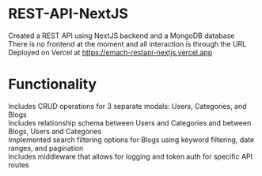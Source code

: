 # REST-API-NextJS
Created a REST API using NextJS backend and a MongoDB database </br>
There is no frontend at the moment and all interaction is through the URL
Deployed on Vercel at https://emach-restapi-nextjs.vercel.app

# Functionality
Includes CRUD operations for 3 separate modals: Users, Categories, and Blogs </br>
Includes relationship schema between Users and Categories and between Blogs, Users and Categories </br>
Implemented search filtering options for Blogs using keyword filtering, date ranges, and pagination </br>
Includes middleware that allows for logging and token auth for specific API routes
